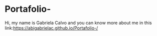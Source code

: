 # Portafolio-
Hi, my name is Gabriela Calvo and you can know more about me in this link:https://abigabrielac.github.io/Portafolio-/ 
